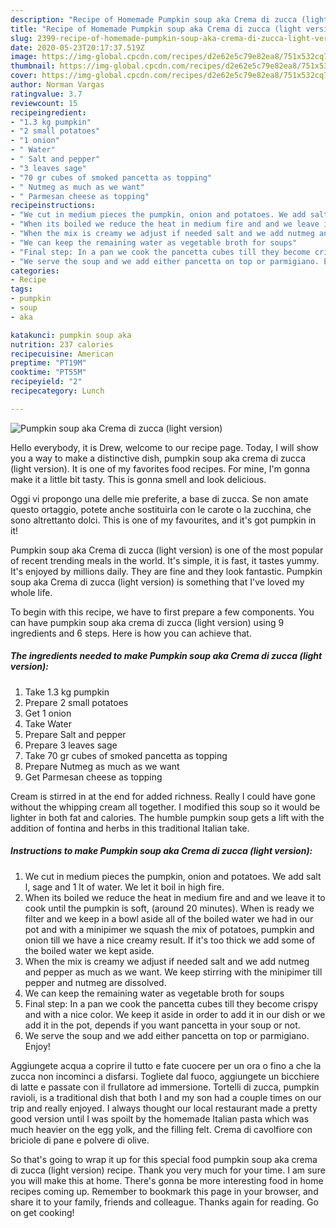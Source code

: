 ```yaml
---
description: "Recipe of Homemade Pumpkin soup aka Crema di zucca (light version)"
title: "Recipe of Homemade Pumpkin soup aka Crema di zucca (light version)"
slug: 2399-recipe-of-homemade-pumpkin-soup-aka-crema-di-zucca-light-version
date: 2020-05-23T20:17:37.519Z
image: https://img-global.cpcdn.com/recipes/d2e62e5c79e82ea8/751x532cq70/pumpkin-soup-aka-crema-di-zucca-light-version-recipe-main-photo.jpg
thumbnail: https://img-global.cpcdn.com/recipes/d2e62e5c79e82ea8/751x532cq70/pumpkin-soup-aka-crema-di-zucca-light-version-recipe-main-photo.jpg
cover: https://img-global.cpcdn.com/recipes/d2e62e5c79e82ea8/751x532cq70/pumpkin-soup-aka-crema-di-zucca-light-version-recipe-main-photo.jpg
author: Norman Vargas
ratingvalue: 3.7
reviewcount: 15
recipeingredient:
- "1.3 kg pumpkin"
- "2 small potatoes"
- "1 onion"
- " Water"
- " Salt and pepper"
- "3 leaves sage"
- "70 gr cubes of smoked pancetta as topping"
- " Nutmeg as much as we want"
- " Parmesan cheese as topping"
recipeinstructions:
- "We cut in medium pieces the pumpkin, onion and potatoes. We add salt l, sage and 1 lt of water. We let it boil in high fire."
- "When its boiled we reduce the heat in medium fire and and we leave it to cook until the pumpkin is soft, (around 20 minutes). When is ready we filter and we keep in a bowl aside all of the boiled water we had in our pot and with a minipimer we squash the mix of potatoes, pumpkin and onion till we have a nice creamy result. If it&#39;s too thick we add some of the boiled water we kept aside."
- "When the mix is creamy we adjust if needed salt and we add nutmeg and pepper as much as we want. We keep stirring with the minipimer till pepper and nutmeg are dissolved."
- "We can keep the remaining water as vegetable broth for soups"
- "Final step: In a pan we cook the pancetta cubes till they become crispy and with a nice color. We keep it aside in order to add it in our dish or we add it in the pot, depends if you want pancetta in your soup or not."
- "We serve the soup and we add either pancetta on top or parmigiano. Enjoy!"
categories:
- Recipe
tags:
- pumpkin
- soup
- aka

katakunci: pumpkin soup aka 
nutrition: 237 calories
recipecuisine: American
preptime: "PT19M"
cooktime: "PT55M"
recipeyield: "2"
recipecategory: Lunch

---
```



![Pumpkin soup aka Crema di zucca (light version)](https://img-global.cpcdn.com/recipes/d2e62e5c79e82ea8/751x532cq70/pumpkin-soup-aka-crema-di-zucca-light-version-recipe-main-photo.jpg)

Hello everybody, it is Drew, welcome to our recipe page. Today, I will show you a way to make a distinctive dish, pumpkin soup aka crema di zucca (light version). It is one of my favorites food recipes. For mine, I'm gonna make it a little bit tasty. This is gonna smell and look delicious.

Oggi vi propongo una delle mie preferite, a base di zucca. Se non amate questo ortaggio, potete anche sostituirla con le carote o la zucchina, che sono altrettanto dolci. This is one of my favourites, and it&#39;s got pumpkin in it!

Pumpkin soup aka Crema di zucca (light version) is one of the most popular of recent trending meals in the world. It's simple, it is fast, it tastes yummy. It's enjoyed by millions daily. They are fine and they look fantastic. Pumpkin soup aka Crema di zucca (light version) is something that I've loved my whole life.


To begin with this recipe, we have to first prepare a few components. You can have pumpkin soup aka crema di zucca (light version) using 9 ingredients and 6 steps. Here is how you can achieve that.

<!--inarticleads1-->

##### The ingredients needed to make Pumpkin soup aka Crema di zucca (light version):

1. Take 1.3 kg pumpkin
1. Prepare 2 small potatoes
1. Get 1 onion
1. Take  Water
1. Prepare  Salt and pepper
1. Prepare 3 leaves sage
1. Take 70 gr cubes of smoked pancetta as topping
1. Prepare  Nutmeg as much as we want
1. Get  Parmesan cheese as topping


Cream is stirred in at the end for added richness. Really I could have gone without the whipping cream all together. I modified this soup so it would be lighter in both fat and calories. The humble pumpkin soup gets a lift with the addition of fontina and herbs in this traditional Italian take. 

<!--inarticleads2-->

##### Instructions to make Pumpkin soup aka Crema di zucca (light version):

1. We cut in medium pieces the pumpkin, onion and potatoes. We add salt l, sage and 1 lt of water. We let it boil in high fire.
1. When its boiled we reduce the heat in medium fire and and we leave it to cook until the pumpkin is soft, (around 20 minutes). When is ready we filter and we keep in a bowl aside all of the boiled water we had in our pot and with a minipimer we squash the mix of potatoes, pumpkin and onion till we have a nice creamy result. If it&#39;s too thick we add some of the boiled water we kept aside.
1. When the mix is creamy we adjust if needed salt and we add nutmeg and pepper as much as we want. We keep stirring with the minipimer till pepper and nutmeg are dissolved.
1. We can keep the remaining water as vegetable broth for soups
1. Final step: In a pan we cook the pancetta cubes till they become crispy and with a nice color. We keep it aside in order to add it in our dish or we add it in the pot, depends if you want pancetta in your soup or not.
1. We serve the soup and we add either pancetta on top or parmigiano. Enjoy!


Aggiungete acqua a coprire il tutto e fate cuocere per un ora o fino a che la zucca non incominci a disfarsi. Togliete dal fuoco, aggiungete un bicchiere di latte e passate con il frullatore ad immersione. Tortelli di zucca, pumpkin ravioli, is a traditional dish that both I and my son had a couple times on our trip and really enjoyed. I always thought our local restaurant made a pretty good version until I was spoilt by the homemade Italian pasta which was much heavier on the egg yolk, and the filling felt. Crema di cavolfiore con briciole di pane e polvere di olive. 

So that's going to wrap it up for this special food pumpkin soup aka crema di zucca (light version) recipe. Thank you very much for your time. I am sure you will make this at home. There's gonna be more interesting food in home recipes coming up. Remember to bookmark this page in your browser, and share it to your family, friends and colleague. Thanks again for reading. Go on get cooking!
